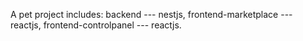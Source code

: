 A pet project includes: backend --- nestjs, frontend-marketplace --- reactjs, frontend-controlpanel --- reactjs.